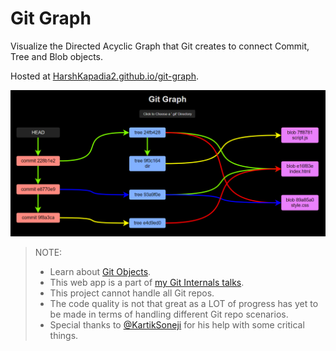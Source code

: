 # Git Graph

Visualize the Directed Acyclic Graph that Git creates to connect Commit, Tree and Blob objects.

Hosted at [HarshKapadia2.github.io/git-graph](https://harshkapadia2.github.io/git-graph).

![](sample.png)

> NOTE:
>
> -   Learn about [Git Objects](https://harshkapadia2.github.io/git_basics/#_git_objects).
> -   This web app is a part of [my Git Internals talks](https://talks.harshkapadia.me/git_internals).
> -   This project cannot handle all Git repos.
> -   The code quality is not that great as a LOT of progress has yet to be made in terms of handling different Git repo scenarios.
> -   Special thanks to [@KartikSoneji](https://github.com/KartikSoneji) for his help with some critical things.
